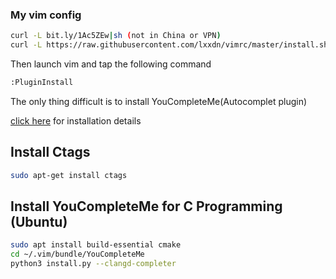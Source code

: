 ### My vim config

```sh
curl -L bit.ly/1Ac5ZEw|sh (not in China or VPN)
curl -L https://raw.githubusercontent.com/lxxdn/vimrc/master/install.sh|sh (in China without VPN)
```

Then launch vim and tap the following command
```sh
:PluginInstall
```

The only thing difficult is to install YouCompleteMe(Autocomplet plugin)

[click here](https://github.com/Valloric/YouCompleteMe) for installation details

## Install Ctags

```sh
sudo apt-get install ctags
```

## Install YouCompleteMe for C Programming (Ubuntu)

```sh
sudo apt install build-essential cmake
cd ~/.vim/bundle/YouCompleteMe
python3 install.py --clangd-completer
```


